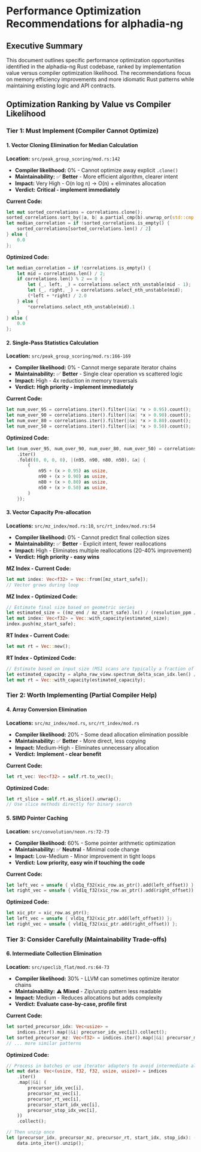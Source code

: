 # Performance Optimization Recommendations for alphadia-ng

## Executive Summary

This document outlines specific performance optimization opportunities identified in the alphadia-ng Rust codebase, ranked by implementation value versus compiler optimization likelihood. The recommendations focus on memory efficiency improvements and more idiomatic Rust patterns while maintaining existing logic and API contracts.

## Optimization Ranking by Value vs Compiler Likelihood

### **Tier 1: Must Implement (Compiler Cannot Optimize)**

#### 1. Vector Cloning Elimination for Median Calculation
**Location:** `src/peak_group_scoring/mod.rs:142`
- **Compiler likelihood:** 0% - Cannot optimize away explicit `.clone()`
- **Maintainability:** ✅ **Better** - More efficient algorithm, clearer intent
- **Impact:** Very High - O(n log n) → O(n) + eliminates allocation
- **Verdict:** **Critical - implement immediately**

**Current Code:**
```rust
let mut sorted_correlations = correlations.clone();
sorted_correlations.sort_by(|a, b| a.partial_cmp(b).unwrap_or(std::cmp::Ordering::Equal));
let median_correlation = if !sorted_correlations.is_empty() {
    sorted_correlations[sorted_correlations.len() / 2]
} else {
    0.0
};
```

**Optimized Code:**
```rust
let median_correlation = if !correlations.is_empty() {
    let mid = correlations.len() / 2;
    if correlations.len() % 2 == 0 {
        let (_, left, _) = correlations.select_nth_unstable(mid - 1);
        let (_, right, _) = correlations.select_nth_unstable(mid);
        (*left + *right) / 2.0
    } else {
        *correlations.select_nth_unstable(mid).1
    }
} else {
    0.0
};
```

#### 2. Single-Pass Statistics Calculation
**Location:** `src/peak_group_scoring/mod.rs:166-169`
- **Compiler likelihood:** 0% - Cannot merge separate iterator chains
- **Maintainability:** ✅ **Better** - Single clear operation vs scattered logic
- **Impact:** High - 4x reduction in memory traversals
- **Verdict:** **High priority - implement immediately**

**Current Code:**
```rust
let num_over_95 = correlations.iter().filter(|&x| *x > 0.95).count();
let num_over_90 = correlations.iter().filter(|&x| *x > 0.90).count();
let num_over_80 = correlations.iter().filter(|&x| *x > 0.80).count();
let num_over_50 = correlations.iter().filter(|&x| *x > 0.50).count();
```

**Optimized Code:**
```rust
let (num_over_95, num_over_90, num_over_80, num_over_50) = correlations
    .iter()
    .fold((0, 0, 0, 0), |(n95, n90, n80, n50), &x| {
        (
            n95 + (x > 0.95) as usize,
            n90 + (x > 0.90) as usize,
            n80 + (x > 0.80) as usize,
            n50 + (x > 0.50) as usize,
        )
    });
```

#### 3. Vector Capacity Pre-allocation
**Locations:** `src/mz_index/mod.rs:10`, `src/rt_index/mod.rs:54`
- **Compiler likelihood:** 0% - Cannot predict final collection sizes
- **Maintainability:** ✅ **Better** - Explicit intent, fewer reallocations
- **Impact:** High - Eliminates multiple reallocations (20-40% improvement)
- **Verdict:** **High priority - easy wins**

**MZ Index - Current Code:**
```rust
let mut index: Vec<f32> = Vec::from([mz_start_safe]);
// Vector grows during loop
```

**MZ Index - Optimized Code:**
```rust
// Estimate final size based on geometric series
let estimated_size = ((mz_end / mz_start_safe).ln() / (resolution_ppm / 1e6).ln()) as usize + 1;
let mut index: Vec<f32> = Vec::with_capacity(estimated_size);
index.push(mz_start_safe);
```

**RT Index - Current Code:**
```rust
let mut rt = Vec::new();
```

**RT Index - Optimized Code:**
```rust
// Estimate based on input size (MS1 scans are typically a fraction of total)
let estimated_capacity = alpha_raw_view.spectrum_delta_scan_idx.len() / 10;
let mut rt = Vec::with_capacity(estimated_capacity);
```

### **Tier 2: Worth Implementing (Partial Compiler Help)**

#### 4. Array Conversion Elimination
**Locations:** `src/mz_index/mod.rs`, `src/rt_index/mod.rs`
- **Compiler likelihood:** 20% - Some dead allocation elimination possible
- **Maintainability:** ✅ **Better** - More direct, less copying
- **Impact:** Medium-High - Eliminates unnecessary allocation
- **Verdict:** **Implement - clear benefit**

**Current Code:**
```rust
let rt_vec: Vec<f32> = self.rt.to_vec();
```

**Optimized Code:**
```rust
let rt_slice = self.rt.as_slice().unwrap();
// Use slice methods directly for binary search
```

#### 5. SIMD Pointer Caching
**Location:** `src/convolution/neon.rs:72-73`
- **Compiler likelihood:** 60% - Some pointer arithmetic optimization
- **Maintainability:** ✅ **Neutral** - Minimal code change
- **Impact:** Low-Medium - Minor improvement in tight loops
- **Verdict:** **Low priority, easy win if touching the code**

**Current Code:**
```rust
let left_vec = unsafe { vld1q_f32(xic_row.as_ptr().add(left_offset)) };
let right_vec = unsafe { vld1q_f32(xic_row.as_ptr().add(right_offset)) };
```

**Optimized Code:**
```rust
let xic_ptr = xic_row.as_ptr();
let left_vec = unsafe { vld1q_f32(xic_ptr.add(left_offset)) };
let right_vec = unsafe { vld1q_f32(xic_ptr.add(right_offset)) };
```

### **Tier 3: Consider Carefully (Maintainability Trade-offs)**

#### 6. Intermediate Collection Elimination
**Location:** `src/speclib_flat/mod.rs:64-73`
- **Compiler likelihood:** 30% - LLVM can sometimes optimize iterator chains
- **Maintainability:** ⚠️ **Mixed** - Zip/unzip pattern less readable
- **Impact:** Medium - Reduces allocations but adds complexity
- **Verdict:** **Evaluate case-by-case, profile first**

**Current Code:**
```rust
let sorted_precursor_idx: Vec<usize> =
    indices.iter().map(|&i| precursor_idx_vec[i]).collect();
let sorted_precursor_mz: Vec<f32> = indices.iter().map(|&i| precursor_mz_vec[i]).collect();
// ... more similar patterns
```

**Optimized Code:**
```rust
// Process in batches or use iterator adapters to avoid intermediate allocations
let mut data: Vec<(usize, f32, f32, usize, usize)> = indices
    .iter()
    .map(|&i| (
        precursor_idx_vec[i],
        precursor_mz_vec[i],
        precursor_rt_vec[i],
        precursor_start_idx_vec[i],
        precursor_stop_idx_vec[i],
    ))
    .collect();

// Then unzip once
let (precursor_idx, precursor_mz, precursor_rt, start_idx, stop_idx): (Vec<_>, Vec<_>, Vec<_>, Vec<_>, Vec<_>) =
    data.into_iter().unzip();
```
